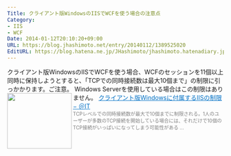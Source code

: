 ```yaml
---
Title: クライアント版WindowsのIISでWCFを使う場合の注意点
Category:
- IIS
- WCF
Date: 2014-01-12T20:10:20+09:00
URL: https://blog.jhashimoto.net/entry/20140112/1389525020
EditURL: https://blog.hatena.ne.jp/JHashimoto/jhashimoto.hatenadiary.jp/atom/entry/12921228815717255528
---
```


クライアント版WindowsのIISでWCFを使う場合、WCFのセッションを11個以上同時に保持しようとすると、「TCPでの同時接続数は最大10個まで」の制限に引っかかります。ご注意。
Windows Serverを使用している場合はこの制限はありません。
<a href="http://www.atmarkit.co.jp/fwin2k/win2ktips/207rest_iis_pro/rest_iis_pro.html" target="_blank"><img class="alignleft" align="left" border="0" src="http://capture.heartrails.com/150x130/shadow?http://www.atmarkit.co.jp/fwin2k/win2ktips/207rest_iis_pro/rest_iis_pro.html" alt="" width="150" height="130" /></a><a style="color:#0070C5;" href="http://www.atmarkit.co.jp/fwin2k/win2ktips/207rest_iis_pro/rest_iis_pro.html" target="_blank">クライアント版Windowsに付属するIISの制限 − ＠IT</a><a href="http://b.hatena.ne.jp/entry/http://www.atmarkit.co.jp/fwin2k/win2ktips/207rest_iis_pro/rest_iis_pro.html" target="_blank"><img border="0" src="http://b.hatena.ne.jp/entry/image/http://www.atmarkit.co.jp/fwin2k/win2ktips/207rest_iis_pro/rest_iis_pro.html" alt="" /></a><br><span style="color: #808080;font-size: 80%;">TCPレベルでの同時接続数が最大で10個までに制限される。1人のユーザーが多数のTCP接続を開始している場合には、それだけで10個のTCP接続がいっぱいになってしまう可能性がある ...</span><br style="clear:both;" />
<h6></h6>
